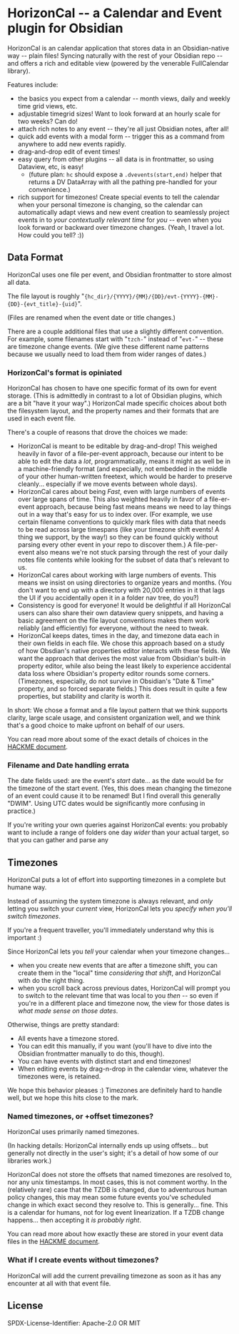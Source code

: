 HorizonCal -- a Calendar and Event plugin for Obsidian
======================================================

HorizonCal is an calendar application that stores data in an Obsidian-native way --
plain files!  Syncing naturally with the rest of your Obsidian repo --
and offers a rich and editable view (powered by the venerable FullCalendar library).

Features include:

- the basics you expect from a calendar -- month views, daily and weekly time grid views, etc.
- adjustable timegrid sizes!  Want to look forward at an hourly scale for two weeks?  Can do!
- attach rich notes to any event -- they're all just Obsidian notes, after all!
- quick add events with a modal form -- trigger this as a command from anywhere to add new events rapidly.
- drag-and-drop edit of event times!
- easy query from other plugins -- all data is in frontmatter, so using Dataview, etc, is easy!
  - (future plan: `hc` should expose a `.dvevents(start,end)` helper that returns a DV DataArray with all the pathing pre-handled for your convenience.)
- rich support for timezones!  Create special events to tell the calendar when your personal timezone is changing, so the calendar can automatically adapt views and new event creation to seamlessly project events in to _your contextually relevant time_ for _you_ -- even when you look forward or backward over timezone changes.  (Yeah, I travel a lot.  How could you tell? :))


Data Format
-----------

HorizonCal uses one file per event, and Obsidian frontmatter to store almost all data.

The file layout is roughly "`{hc_dir}/{YYYY}/{MM}/{DD}/evt-{YYYY}-{MM}-{DD}-{evt_title}-{uid}`".

(Files are renamed when the event date or title changes.)

There are a couple additional files that use a slightly different convention.
For example, some filenames start with "`tzch-`" instead of "`evt-`" -- these are timezone change events.
(We give these different name patterns because we usually need to load them from wider ranges of dates.)


### HorizonCal's format is opiniated

HorizonCal has chosen to have one specific format of its own for event storage.
(This is admittedly in contrast to a lot of Obsidian plugins, which are a bit "have it your way".)
HorizonCal made specific choices about both the filesystem layout, and the property names and their formats that are used in each event file.

There's a couple of reasons that drove the choices we made:

- HorizonCal is meant to be editable by drag-and-drop!  This weighed heavily in favor of a file-per-event approach, because our intent to be able to edit the data a _lot_, programmatically, means it might as well be in a machine-friendly format (and especially, not embedded in the middle of your other human-written freetext, which would be harder to preserve cleanly... especially if we move events between whole days).
- HorizonCal cares about being _Fast_, even with large numbers of events over large spans of time.  This also weighted heavily in favor of a file-er-event approach, because being fast means means we need to lay things out in a way that's easy for us to index over.  (For example, we use certain filename conventions to quickly mark files with data that needs to be read across large timespans (like your timezone shift events!  A thing we support, by the way!) so they can be found quickly without parsing every other event in your repo to discover them.)  A file-per-event also means we're not stuck parsing through the rest of your daily notes file contents while looking for the subset of data that's relevant to us.
- HorizonCal cares about working with large numbers of events.  This means we insist on using directories to organize years and months.  (You don't want to end up with a directory with 20,000 entries in it that lags the UI if you accidentally open it in a folder nav tree, do you?)
- Consistency is good for everyone!  It would be delightful if all HorizonCal users can also share their own dataview query snippets, and having a basic agreement on the file layout conventions makes them work reliably (and efficiently) for everyone, without the need to tweak.
- HorizonCal keeps dates, times in the day, and timezone data each in their own fields in each file.  We chose this approach based on a study of how Obsdian's native properties editor interacts with these fields.  We want the approach that derives the most value from Obsidian's built-in property editor, while also being the least likely to experience accidental data loss where Obsidian's property editor rounds some corners.  (Timezones, especially, do not survive in Obsidian's "Date & Time" property, and so forced separate fields.)  This does result in quite a few properties, but stability and clarity is worth it.

In short: We chose a format and a file layout pattern that we think supports clarity, large scale usage, and consistent organization well,
and we think that's a good choice to make upfront on behalf of our users.

You can read more about some of the exact details of choices in the [HACKME document](hack/HACKME.md).


### Filename and Date handling errata

The date fields used: are the event's _start_ date... as the date would be for the timezone of the start event.
(Yes, this does mean changing the timezone of an event could cause it to be renamed!  But I find overall this generally "DWIM".  Using UTC dates would be significantly more confusing in practice.)

If you're writing your own queries against HorizonCal events: you probably want to include a range of folders one day _wider_ than your actual target, so that you can gather and parse any 


Timezones
---------

HorizonCal puts a lot of effort into supporting timezones in a complete but humane way.

Instead of assuming the system timezone is always relevant, and _only_ letting you switch your _current_ view,
HorizonCal lets you _specify when you'll switch timezones_.

If you're a frequent traveller, you'll immediately understand why this is important :)

Since HorizonCal lets you _tell_ your calendar when your timezone changes...

- when you create new events that are after a timezone shift, you can create them in the "local" time _considering that shift_, and HorizonCal with do the right thing.
- when you scroll back across previous dates, HorizonCal will prompt you to switch to the relevant time that was local to you _then_ -- so even if you're in a different place and timezone now, the view for those dates is _what made sense on those dates_.

Otherwise, things are pretty standard:

- All events have a timezone stored.
- You can edit this manually, if you want (you'll have to dive into the Obsidian frontmatter manually to do this, though).
- You can have events with distinct start and end timezones!
- When editing events by drag-n-drop in the calendar view, whatever the timezones were, is retained.

We hope this behavior pleases :)  Timezones are definitely hard to handle well, but we hope this hits close to the mark.

### Named timezones, or +offset timezones?

HorizonCal uses primarily named timezones.

(In hacking details: HorizonCal internally ends up using offsets...
but generally not directly in the user's sight; it's a detail of how some of our libraries work.)

HorizonCal does not store the offsets that named timezones are resolved to, nor any unix timestamps.
In most cases, this is not comment worthy.  In the (relatively rare) case that the TZDB is changed,
due to adventurous human policy changes, this may mean some future events you've scheduled change
in which exact second they resolve to.  This is generally... fine.
This is a calendar for humans, not for log event linearization.
If a TZDB change happens... then accepting it _is probably right_.

You can read more about how exactly these are stored in your event data files in the [HACKME document](hack/HACKME.md).

### What if I create events without timezones?

HorizonCal will add the current prevailing timezone as soon as it has any encounter at all with that event file.


License
-------

SPDX-License-Identifier: Apache-2.0 OR MIT
